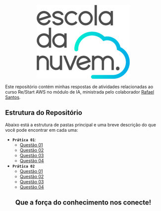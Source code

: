 <div align="center">
    <img src="./assets/logo.png" href="https://escoladanuvem.org/">
</div>

Este repositório contém minhas respostas de atividades relacionadas ao curso Re/Start AWS no módulo de IA, ministrada pelo colaborador [Rafael Santos](https://www.linkedin.com/in/rafasantosbzr/).

## Estrutura do Repositório

Abaixo está a estrutura de pastas principal e uma breve descrição do que você pode encontrar em cada uma:

- **`Prática 01`**:
    - [Questão 01](./pratica-1/atv-1/)
    - [Questão 02](./pratica-1/atv-2/)
    - [Questão 03](./pratica-1/atv-3/)
    - [Questão 04](./pratica-1/atv-4/)
- **`Prática 02`**
    - [Questão 01](./pratica-2/atv-1/)
    - [Questão 02](./pratica-2/atv-2/)
    - [Questão 03](./pratica-2/atv-3/)
    - [Questão 04](./pratica-2/atv-4/)

<div align="center">
    <h2>Que a força do conhecimento nos conecte!</h2>
</div>